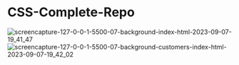 # CSS-Complete-Repo
![screencapture-127-0-0-1-5500-07-background-index-html-2023-09-07-19_41_47](https://github.com/alpolcaymis/CSS-Complete-Repo/assets/71964088/63a295d9-0ab3-4916-92c6-b3f918284ad4)
![screencapture-127-0-0-1-5500-07-background-customers-index-html-2023-09-07-19_42_02](https://github.com/alpolcaymis/CSS-Complete-Repo/assets/71964088/bccc76c7-350b-4b4e-8d97-388be6f52368)
